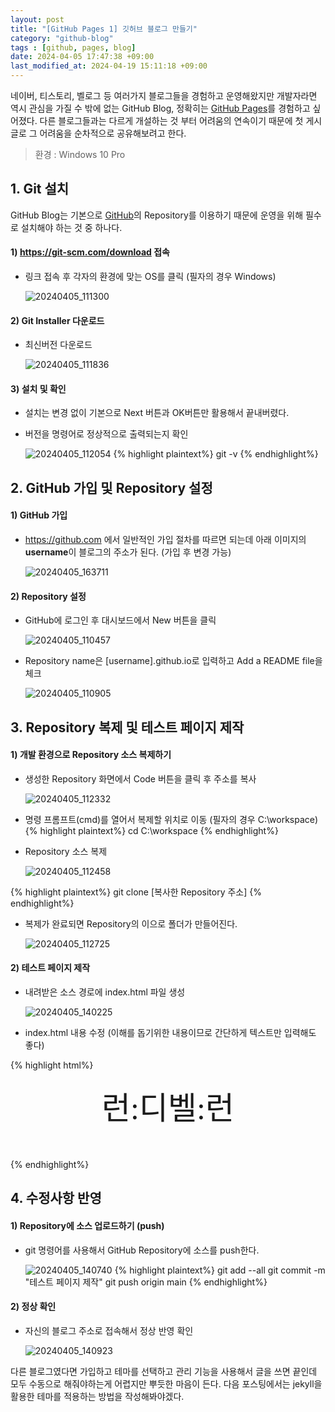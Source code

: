 ```yaml
---
layout: post
title: "[GitHub Pages 1] 깃허브 블로그 만들기"
category: "github-blog"
tags : [github, pages, blog]
date: 2024-04-05 17:47:38 +09:00
last_modified_at: 2024-04-19 15:11:18 +09:00
---
```


네이버, 티스토리, 벨로그 등 여러가지 블로그들을 경험하고 운영해왔지만 개발자라면 역시 관심을 가질 수 밖에 없는 GitHub Blog, 
정확히는 [GitHub Pages](https://pages.github.com/)를 경험하고 싶어졌다.
다른 블로그들과는 다르게 개설하는 것 부터 어려움의 연속이기 때문에 첫 게시글로 그 어려움을 순차적으로 공유해보려고 한다.

> 환경 : Windows 10 Pro



## 1. Git 설치
GitHub Blog는 기본으로 [GitHub](https://github.com/)의 Repository를 이용하기 때문에
운영을 위해 필수로 설치해야 하는 것 중 하나다.

#### 1) https://git-scm.com/download 접속
- 링크 접속 후 각자의 환경에 맞는 OS를 클릭 (필자의 경우 Windows)

  ![20240405_111300](https://github.com/rundevelrun/rundevelrun.github.io/assets/40383414/c9773b64-16ca-4b88-be27-8999a0e4af2c)

#### 2) Git Installer 다운로드
- 최신버전 다운로드
  
  ![20240405_111836](https://github.com/rundevelrun/rundevelrun.github.io/assets/40383414/1bac5347-57db-4488-a000-b7ffbc034568)

#### 3) 설치 및 확인
- 설치는 변경 없이 기본으로 Next 버튼과 OK버튼만 활용해서 끝내버렸다.
- 버전을 명령어로 정상적으로 출력되는지 확인

  ![20240405_112054](https://github.com/rundevelrun/rundevelrun.github.io/assets/40383414/55986d21-6c61-4fd5-8796-d48dc5a46676)
{% highlight plaintext%}
git -v
{% endhighlight%}


## 2. GitHub 가입 및 Repository 설정

#### 1) GitHub 가입
- https://github.com 에서 일반적인 가입 절차를 따르면 되는데 아래 이미지의 <strong>username</strong>이 블로그의 주소가 된다. (가입 후 변경 가능)

  ![20240405_163711](https://github.com/rundevelrun/rundevelrun.github.io/assets/40383414/fc36d1f3-5ce8-4805-8ac4-03dd097e6181)

#### 2) Repository 설정
- GitHub에 로그인 후 대시보드에서 New 버튼을 클릭

  ![20240405_110457](https://github.com/rundevelrun/rundevelrun.github.io/assets/40383414/f9ed72f6-cc6f-4cde-8ee8-ab0270b8ee6e)

- Repository name은 [username].github.io로 입력하고 Add a README file을 체크

  ![20240405_110905](https://github.com/rundevelrun/rundevelrun.github.io/assets/40383414/7026ac0d-6ff6-4ff6-84a1-32fcbb4420aa)


## 3. Repository 복제 및 테스트 페이지 제작 

#### 1) 개발 환경으로 Repository 소스 복제하기
- 생성한 Repository 화면에서 Code 버튼을 클릭 후 주소를 복사

  ![20240405_112332](https://github.com/rundevelrun/rundevelrun.github.io/assets/40383414/8af569b6-f858-41ea-95cc-aa47d110d657)

- 명령 프롬프트(cmd)를 열어서 복제할 위치로 이동 (필자의 경우 C:\workspace)
{% highlight plaintext%}
  cd C:\workspace
{% endhighlight%}

- Repository 소스 복제

  ![20240405_112458](https://github.com/rundevelrun/rundevelrun.github.io/assets/40383414/b5dc2ee7-779f-4664-911f-328a91251ee8)

{% highlight plaintext%}
git clone [복사한 Repository 주소]
{% endhighlight%}

- 복제가 완료되면 Repository의 이으로 폴더가 만들어진다.

  ![20240405_112725](https://github.com/rundevelrun/rundevelrun.github.io/assets/40383414/e06dd588-deea-4b4c-8deb-8a52d1a66da5)


#### 2) 테스트 페이지 제작
- 내려받은 소스 경로에 index.html 파일 생성

  ![20240405_140225](https://github.com/rundevelrun/rundevelrun.github.io/assets/40383414/f5174443-088c-49c5-81af-75e2f2a9522e)

- index.html 내용 수정 (이해를 돕기위한 내용이므로 간단하게 텍스트만 입력해도 좋다)

{% highlight html%}
<!DOCTYPE html>
<html lang="en">
<head>
    <meta charset="UTF-8">
    <title>런:디벨:런</title>
    <link rel="preconnect" href="https://fonts.googleapis.com">
    <link rel="preconnect" href="https://fonts.gstatic.com" crossorigin>
    <link href="https://fonts.googleapis.com/css2?family=Diphylleia&display=swap" rel="stylesheet">
    <style>
        .title {
            font-family: "Diphylleia", serif;
            font-weight: 400;
            font-style: normal;
            font-size: 50px;
            text-align: center;
            width: 100%;
            margin-top: 20px;
        }
    </style>
</head>
<body>
<p class="title">런:디벨:런</p>
</body>
</html>
{% endhighlight%}


## 4. 수정사항 반영

#### 1) Repository에 소스 업로드하기 (push)
- git 명령어를 사용해서 GitHub Repository에 소스를 push한다.

  ![20240405_140740](https://github.com/rundevelrun/rundevelrun.github.io/assets/40383414/f8ff3ae8-ed6b-4939-b2d7-df5ff8434b49)
{% highlight plaintext%}
  git add --all
  git commit -m "테스트 페이지 제작"
  git push origin main
{% endhighlight%}

#### 2) 정상 확인
- 자신의 블로그 주소로 접속해서 정상 반영 확인

  ![20240405_140923](https://github.com/rundevelrun/rundevelrun.github.io/assets/40383414/3cea8ac2-5af9-4af0-96db-445987cd90c5)




다른 블로그였다면 가입하고 테마를 선택하고 관리 기능을 사용해서 글을 쓰면 끝인데 모두 수동으로 해줘야하는게 어렵지만 뿌듯한 마음이 든다.
다음 포스팅에서는 jekyll을 활용한 테마를 적용하는 방법을 작성해봐야겠다.

